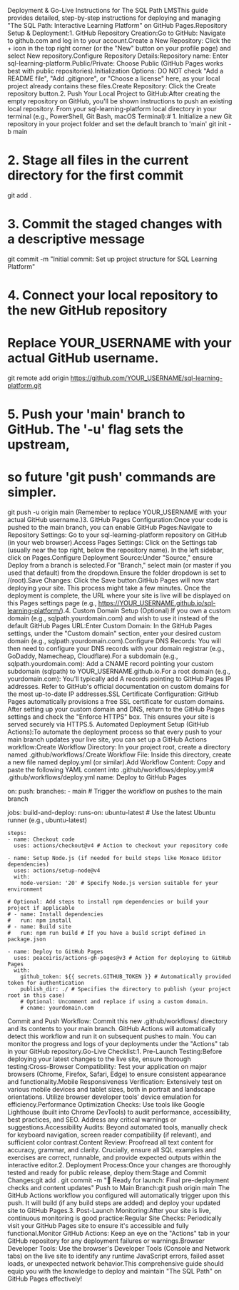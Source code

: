 Deployment & Go-Live Instructions for The SQL Path LMSThis guide provides detailed, step-by-step instructions for deploying and managing "The SQL Path: Interactive Learning Platform" on GitHub Pages.Repository Setup & Deployment:1. GitHub Repository Creation:Go to GitHub: Navigate to github.com and log in to your account.Create a New Repository: Click the + icon in the top right corner (or the "New" button on your profile page) and select New repository.Configure Repository Details:Repository name: Enter sql-learning-platform.Public/Private: Choose Public (GitHub Pages works best with public repositories).Initialization Options: DO NOT check "Add a README file", "Add .gitignore", or "Choose a license" here, as your local project already contains these files.Create Repository: Click the Create repository button.2. Push Your Local Project to GitHub:After creating the empty repository on GitHub, you'll be shown instructions to push an existing local repository. From your sql-learning-platform local directory in your terminal (e.g., PowerShell, Git Bash, macOS Terminal):# 1. Initialize a new Git repository in your project folder and set the default branch to 'main'
git init -b main

# 2. Stage all files in the current directory for the first commit
git add .

# 3. Commit the staged changes with a descriptive message
git commit -m "Initial commit: Set up project structure for SQL Learning Platform"

# 4. Connect your local repository to the new GitHub repository
#    Replace YOUR_USERNAME with your actual GitHub username.
git remote add origin https://github.com/YOUR_USERNAME/sql-learning-platform.git

# 5. Push your 'main' branch to GitHub. The '-u' flag sets the upstream,
#    so future 'git push' commands are simpler.
git push -u origin main
(Remember to replace YOUR_USERNAME with your actual GitHub username.)3. GitHub Pages Configuration:Once your code is pushed to the main branch, you can enable GitHub Pages:Navigate to Repository Settings: Go to your sql-learning-platform repository on GitHub (in your web browser).Access Pages Settings: Click on the Settings tab (usually near the top right, below the repository name). In the left sidebar, click on Pages.Configure Deployment Source:Under "Source," ensure Deploy from a branch is selected.For "Branch," select main (or master if you used that default) from the dropdown.Ensure the folder dropdown is set to /(root).Save Changes: Click the Save button.GitHub Pages will now start deploying your site. This process might take a few minutes. Once the deployment is complete, the URL where your site is live will be displayed on this Pages settings page (e.g., https://YOUR_USERNAME.github.io/sql-learning-platform/).4. Custom Domain Setup (Optional):If you own a custom domain (e.g., sqlpath.yourdomain.com) and wish to use it instead of the default GitHub Pages URL:Enter Custom Domain: In the GitHub Pages settings, under the "Custom domain" section, enter your desired custom domain (e.g., sqlpath.yourdomain.com).Configure DNS Records: You will then need to configure your DNS records with your domain registrar (e.g., GoDaddy, Namecheap, Cloudflare).For a subdomain (e.g., sqlpath.yourdomain.com): Add a CNAME record pointing your custom subdomain (sqlpath) to YOUR_USERNAME.github.io.For a root domain (e.g., yourdomain.com): You'll typically add A records pointing to GitHub Pages IP addresses. Refer to GitHub's official documentation on custom domains for the most up-to-date IP addresses.SSL Certificate Configuration: GitHub Pages automatically provisions a free SSL certificate for custom domains. After setting up your custom domain and DNS, return to the GitHub Pages settings and check the "Enforce HTTPS" box. This ensures your site is served securely via HTTPS.5. Automated Deployment Setup (GitHub Actions):To automate the deployment process so that every push to your main branch updates your live site, you can set up a GitHub Actions workflow:Create Workflow Directory: In your project root, create a directory named .github/workflows/.Create Workflow File: Inside this directory, create a new file named deploy.yml (or similar).Add Workflow Content: Copy and paste the following YAML content into .github/workflows/deploy.yml:# .github/workflows/deploy.yml
name: Deploy to GitHub Pages

on:
  push:
    branches:
      - main # Trigger the workflow on pushes to the main branch

jobs:
  build-and-deploy:
    runs-on: ubuntu-latest # Use the latest Ubuntu runner (e.g., ubuntu-latest)

    steps:
    - name: Checkout code
      uses: actions/checkout@v4 # Action to checkout your repository code

    - name: Setup Node.js (if needed for build steps like Monaco Editor dependencies)
      uses: actions/setup-node@v4
      with:
        node-version: '20' # Specify Node.js version suitable for your environment

    # Optional: Add steps to install npm dependencies or build your project if applicable
    # - name: Install dependencies
    #   run: npm install
    # - name: Build site
    #   run: npm run build # If you have a build script defined in package.json

    - name: Deploy to GitHub Pages
      uses: peaceiris/actions-gh-pages@v3 # Action for deploying to GitHub Pages
      with:
        github_token: ${{ secrets.GITHUB_TOKEN }} # Automatically provided token for authentication
        publish_dir: ./ # Specifies the directory to publish (your project root in this case)
        # Optional: Uncomment and replace if using a custom domain.
        # cname: yourdomain.com
Commit and Push Workflow: Commit this new .github/workflows/ directory and its contents to your main branch. GitHub Actions will automatically detect this workflow and run it on subsequent pushes to main. You can monitor the progress and logs of your deployments under the "Actions" tab in your GitHub repository.Go-Live Checklist:1. Pre-Launch Testing:Before deploying your latest changes to the live site, ensure thorough testing:Cross-Browser Compatibility: Test your application on major browsers (Chrome, Firefox, Safari, Edge) to ensure consistent appearance and functionality.Mobile Responsiveness Verification: Extensively test on various mobile devices and tablet sizes, both in portrait and landscape orientations. Utilize browser developer tools' device emulation for efficiency.Performance Optimization Checks: Use tools like Google Lighthouse (built into Chrome DevTools) to audit performance, accessibility, best practices, and SEO. Address any critical warnings or suggestions.Accessibility Audits: Beyond automated tools, manually check for keyboard navigation, screen reader compatibility (if relevant), and sufficient color contrast.Content Review: Proofread all text content for accuracy, grammar, and clarity. Crucially, ensure all SQL examples and exercises are correct, runnable, and provide expected outputs within the interactive editor.2. Deployment Process:Once your changes are thoroughly tested and ready for public release, deploy them:Stage and Commit Changes:git add .
git commit -m "🚀 Ready for launch: Final pre-deployment checks and content updates"
Push to Main Branch:git push origin main
The GitHub Actions workflow you configured will automatically trigger upon this push. It will build (if any build steps are added) and deploy your updated site to GitHub Pages.3. Post-Launch Monitoring:After your site is live, continuous monitoring is good practice:Regular Site Checks: Periodically visit your GitHub Pages site to ensure it's accessible and fully functional.Monitor GitHub Actions: Keep an eye on the "Actions" tab in your GitHub repository for any deployment failures or warnings.Browser Developer Tools: Use the browser's Developer Tools (Console and Network tabs) on the live site to identify any runtime JavaScript errors, failed asset loads, or unexpected network behavior.This comprehensive guide should equip you with the knowledge to deploy and maintain "The SQL Path" on GitHub Pages effectively!